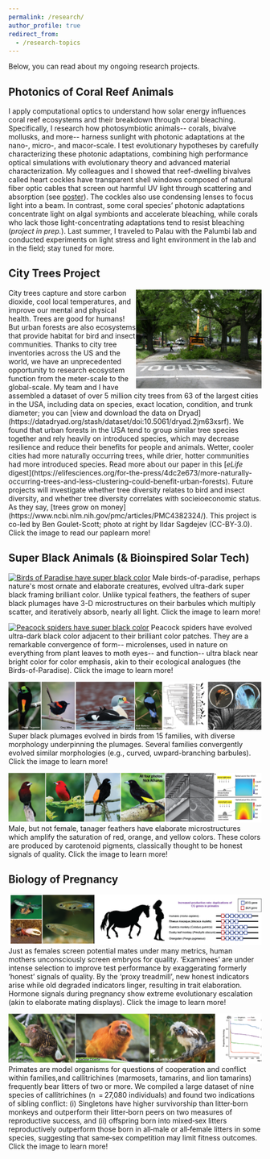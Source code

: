 ```yaml
---
permalink: /research/
author_profile: true
redirect_from:
  - /research-topics
---
```


Below, you can read about my ongoing research projects.

## Photonics of Coral Reef Animals
I apply computational optics to understand how solar energy influences coral reef ecosystems and their breakdown through coral bleaching. Specifically, I research how photosymbiotic animals-- corals, bivalve mollusks, and more-- harness sunlight with photonic adaptations at the nano-, micro-, and macor-scale. I test evolutionary hypotheses by carefully characterizing these photonic adaptations, combining high performance optical simulations with evolutionary theory and advanced material characterization. My colleagues and I showed that reef-dwelling bivalves called heart cockles have transparent shell windows composed of natural fiber optic cables that screen out harmful UV light through scattering and absorption (see [poster](https://www.codymccoy.com/files/Heart_Cockles_Stanford_Bio-X_Poster_26Aug2022_FINAL.pdf)). The cockles also use condensing lenses to focus light into a beam. In contrast, some coral species’ photonic adaptations concentrate light on algal symbionts and accelerate bleaching, while corals who lack those light-concentrating adaptations tend to resist bleaching (<i>project in prep.</i>).  Last summer, I traveled to Palau with the Palumbi lab and conducted experiments on light stress and light environment in the lab and in the field; stay tuned for more.



## City Trees Project
<p style="margin-left: 0px; text-indent: 0px;">
  <a href="https://elifesciences.org/articles/77891" target="_blank">
    <img src="/images/durham_tree_trimming_IldarSagdejev_cropped.jpg" width="250" alt="city tree trimming in Durham, NC" style="float: right;margin-right: px;margin-top: 2px;"/>
  </a>
City trees capture and store carbon dioxide, cool local temperatures, and improve our mental and physical health. Trees are good for humans! But urban forests are also ecosystems that provide habitat for bird and insect communities. Thanks to city tree inventories across the US and the world, we have an unprecedented opportunity to research ecosystem function from the meter-scale to the global-scale. My team and I have assembled a dataset of over 5 million city trees from 63 of the largest cities in the USA, including data on species, exact location, condition, and trunk diameter; you can [view and download the data on Dryad](https://datadryad.org/stash/dataset/doi:10.5061/dryad.2jm63xsrf). We found that urban forests in the USA tend to group similar tree species together and rely heavily  on introduced species, which may decrease resilience and reduce their benefits for people and animals. Wetter, cooler cities had more naturally occurring trees, while drier, hotter communities had more introduced species. Read more about our paper in this [<i>eLife</i> digest](https://elifesciences.org/for-the-press/4dc2e673/more-naturally-occurring-trees-and-less-clustering-could-benefit-urban-forests). Future projects will investigate whether tree diversity relates to bird and insect diversity, and whether tree diversity correlates with socieioeconomic status. As they say, [trees grow on money](https://www.ncbi.nlm.nih.gov/pmc/articles/PMC4382324/). This project is co-led by Ben Goulet-Scott; photo at right by Ildar Sagdejev (CC-BY-3.0). Click the image to read our paplearn more!
  </p>

## Super Black Animals (& Bioinspired Solar Tech)
[![Birds of Paradise have super black color](/images/Birds_of_Paradise_Website.png)](https://www.nature.com/articles/s41467-017-02088-w)
Male birds-of-paradise, perhaps nature's most ornate and elaborate creatures, evolved ultra-dark super black framing brilliant color. Unlike typical feathers, the feathers of super black plumages have 3-D microstructures on their barbules which multiply scatter, and iteratively absorb, nearly all light. Click the image to learn more!

[![Peacock spiders have super black color](/images/Peacock_Spiders_Website.png)](https://royalsocietypublishing.org/doi/full/10.1098/rspb.2019.0589)
Peacock spiders have evolved ultra-dark black color adjacent to their brilliant color patches. They are a remarkable convergence of form-- microlenses, used in nature on everything from plant leaves to moth eyes-- and function-- ultra black near bright color for color emphasis, akin to their ecological analogues (the Birds-of-Paradise). Click the image to learn more!

[![Many bird evolved super black color](/images/Convergent_Evolution_Birds_Website.png)](https://jeb.biologists.org/content/222/18/jeb208140)
Super black plumages evolved in birds from 15 families, with diverse morphology underpinning the plumages. Several families convergently evolved similar morphologies (e.g., curved, uwpard-branching barbules). Click the image to learn more!

[![Tanagers have microstructures to enhance pigment](/images/Tanagers_Website.png)](https://www.biorxiv.org/content/10.1101/799783v3)
Male, but not female, tanager feathers have elaborate microstructures which amplify the saturation of red, orange, and yellow colors. These colors are produced by carotenoid pigments, classically thought to be honest signals of quality. Click the image to learn more!

## Biology of Pregnancy
[![Embryo selection and mate choice](/images/SignalsDegrade_Website.png)](https://www.cell.com/trends/ecology-evolution/fulltext/S0169-5347(19)30344-1)
Just as females screen potential mates under many metrics, human mothers unconsciously screen embryos for quality. ‘Examinees’ are under intense selection to improve test performance by exaggerating formerly ‘honest’ signals of quality. By the  ‘proxy treadmill’, new honest indicators arise while old degraded indicators linger, resulting in trait elaboration. Hormone signals during pregnancy show extreme evolutionary escalation (akin to elaborate mating displays). Click the image to learn more!

[![Marmosets](/images/Marmosets_Website.png)](https://onlinelibrary.wiley.com/doi/abs/10.1002/ajp.23038)
Primates are model organisms for questions of cooperation and conflict within families,and callitrichines (marmosets, tamarins, and lion tamarins) frequently bear litters of two or more. We compiled a large dataset of nine species of callitrichines (n  = 27,080 individuals) and found two indications of sibling conflict: (i) Singletons have higher survivorship than litter‐born monkeys and outperform their litter‐born peers on two measures of reproductive success, and (ii) offspring born into mixed‐sex litters reproductively outperform those born in all‐male or all‐female litters in some species, suggesting that same‐sex competition may limit fitness outcomes. Click the image to learn more!




